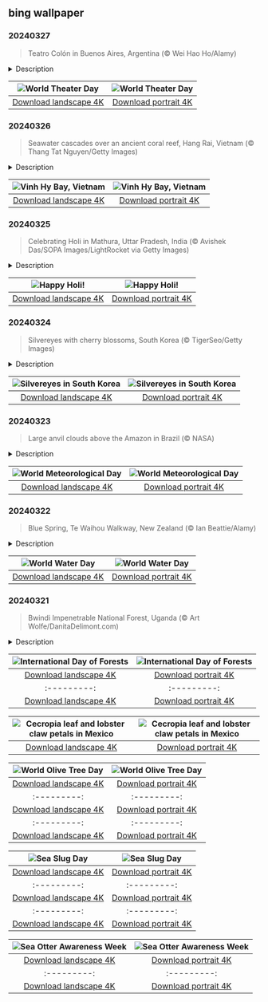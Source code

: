 ## bing wallpaper

### 20240327

> Teatro Colón in Buenos Aires, Argentina (© Wei Hao Ho/Alamy)

<details>
<summary>Description</summary>

> Today, all the world's a stage. Every year on March 27, the curtains rise to thunderous applause in celebration of World Theater Day—an ode to an art form that has influenced the masses for centuries. The day aims to promote theater and raise awareness of how it has preserved ancient cultures, provided social commentary throughout history, and even helped form our language. Seen in the image today is the Teatro Colón, Buenos Aires, a symbol of Argentina's rich theatrical heritage. Built in 1908, the theater is renowned for its grand architecture and exceptional acoustics, making it one of the world's premier opera houses. Over the years, it has hosted performances by legendary figures such as Enrico Caruso, Richard Strauss, Lily Pons, Marina de Gabaráin, Joss Stone, Branford Marsalis, and many more. On this day dedicated to drama, let's appreciate this art form that continues to narrate stories in the most spectacular way!
> 
> 
> 
> 

</details>

| ![World Theater Day](https://cn.bing.com/th?id=OHR.TeatroColon_EN-US2518867279_UHD.jpg&pid=hp&w=400&h=224&rs=1&c=4) | ![World Theater Day](https://cn.bing.com/th?id=OHR.TeatroColon_EN-US2518867279_1080x1920.jpg&pid=hp&w=155&h=315&rs=1&c=4) |
|:---------:|:---------:|
| [Download landscape 4K](https://cn.bing.com/th?id=OHR.TeatroColon_EN-US2518867279_UHD.jpg) | [Download portrait 4K](https://cn.bing.com/th?id=OHR.TeatroColon_EN-US2518867279_1080x1920.jpg) |

### 20240326

> Seawater cascades over an ancient coral reef, Hang Rai, Vietnam (© Thang Tat Nguyen/Getty Images)

<details>
<summary>Description</summary>

> Welcome to Hang Rai, a blend of ancient rock formations and vibrant coral reefs. Also called Rai Cave, this cavern is part of the Vinh Hy Bay—enclosed by Nui Chua National Park—in the South Central Coast region of Vietnam. The area's natural coral reefs are surrounded by rock formations that are stacked upon each other to form a group of caves. One origin of the name 'Hang Rai' or 'Rai Cave' comes from otters (rai) that were occasionally seen seeking shelter in the caves. Another explanation is attributed to the abundance of rai trees in the area, whose oil was used to waterproof boats. The landscape is an awe-inspiring sight both under and above water: corals for deep divers and colorful sunsets for those who like camping in the sea breeze.
> 
> 
> 
> 

</details>

| ![Vinh Hy Bay, Vietnam](https://cn.bing.com/th?id=OHR.HangRaiVietnam_EN-US2418713642_UHD.jpg&pid=hp&w=400&h=224&rs=1&c=4) | ![Vinh Hy Bay, Vietnam](https://cn.bing.com/th?id=OHR.HangRaiVietnam_EN-US2418713642_1080x1920.jpg&pid=hp&w=155&h=315&rs=1&c=4) |
|:---------:|:---------:|
| [Download landscape 4K](https://cn.bing.com/th?id=OHR.HangRaiVietnam_EN-US2418713642_UHD.jpg) | [Download portrait 4K](https://cn.bing.com/th?id=OHR.HangRaiVietnam_EN-US2418713642_1080x1920.jpg) |

### 20240325

> Celebrating Holi in Mathura, Uttar Pradesh, India (© Avishek Das/SOPA Images/LightRocket via Getty Images)

<details>
<summary>Description</summary>

> It's Holi; get ready to become a walking rainbow and sprinkle joy wherever you go! This festival of colors, spring, and love is a cornerstone of Indian and Nepali culture. It is also celebrated in other countries with large Hindu populations, such as Bangladesh, Pakistan, the US, the UK, Suriname, Indonesia, and Malaysia. Festivities last for a night and a day, starting on the evening of the last full moon in the Hindu calendar month of Phalguna, which usually falls in March in the Gregorian calendar. As the sun sets, people gather to light bonfires, a ritual known as Holika Dahan, symbolizing the triumph of good over evil. The following day, the streets come alive with people splashing each other in colors, giving everyone a vibrant makeover. Are you ready for the hues of Holi?
> 
> 
> 
> 

</details>

| ![Happy Holi!](https://cn.bing.com/th?id=OHR.ColorfulHoli_EN-US2354988297_UHD.jpg&pid=hp&w=400&h=224&rs=1&c=4) | ![Happy Holi!](https://cn.bing.com/th?id=OHR.ColorfulHoli_EN-US2354988297_1080x1920.jpg&pid=hp&w=155&h=315&rs=1&c=4) |
|:---------:|:---------:|
| [Download landscape 4K](https://cn.bing.com/th?id=OHR.ColorfulHoli_EN-US2354988297_UHD.jpg) | [Download portrait 4K](https://cn.bing.com/th?id=OHR.ColorfulHoli_EN-US2354988297_1080x1920.jpg) |

### 20240324

> Silvereyes with cherry blossoms, South Korea (© TigerSeo/Getty Images)

<details>
<summary>Description</summary>

> Yellow, round, tiny, and gregarious—say hello to these silvereyes enjoying cherry blossoms in South Korea. While this family of passerine birds is native to Africa, Australasia, and Asia, several of its species can be found in places like French Polynesia and Hawaii, where they appeared by introduction. Also known as white-eyes or wax-eyes, these birds come in a range of colors and patterns, but they all share that trademark eye ring. They have a sweet tooth for nectar, but they're not picky eaters, happily feeding on fruits, insects, and berries. Let's celebrate these beauties for adding a touch of wonder to spring!
> 
> 
> 
> 

</details>

| ![Silvereyes in South Korea](https://cn.bing.com/th?id=OHR.WhiteEyes_EN-US2249866810_UHD.jpg&pid=hp&w=400&h=224&rs=1&c=4) | ![Silvereyes in South Korea](https://cn.bing.com/th?id=OHR.WhiteEyes_EN-US2249866810_1080x1920.jpg&pid=hp&w=155&h=315&rs=1&c=4) |
|:---------:|:---------:|
| [Download landscape 4K](https://cn.bing.com/th?id=OHR.WhiteEyes_EN-US2249866810_UHD.jpg) | [Download portrait 4K](https://cn.bing.com/th?id=OHR.WhiteEyes_EN-US2249866810_1080x1920.jpg) |

### 20240323

> Large anvil clouds above the Amazon in Brazil (© NASA)

<details>
<summary>Description</summary>

> 'When clouds appear like rocks and towers, the Earth's refreshed with frequent showers.' There's a whisper of truth to this old proverb for the storm clouds, also known as cumulonimbus or anvil clouds, which are pictured here. Today, on World Meteorological Day, we honor the marvel that is our atmosphere. This observance, first held in 1961, commemorates the establishment of the World Meteorological Organization and recognizes the vital role meteorology plays in our lives. Weather forecasts may not always appear reliable, but thanks to advances in technology like satellites and supercomputers, they have come a long way. Global weather models provide forecasts for up to 16 days and, the average lead time for tornado warnings is now around 15 minutes. Cheers for the progress made and much more to come!
> 
> 
> 
> 

</details>

| ![World Meteorological Day](https://cn.bing.com/th?id=OHR.AmazonClouds_EN-US2049846873_UHD.jpg&pid=hp&w=400&h=224&rs=1&c=4) | ![World Meteorological Day](https://cn.bing.com/th?id=OHR.AmazonClouds_EN-US2049846873_1080x1920.jpg&pid=hp&w=155&h=315&rs=1&c=4) |
|:---------:|:---------:|
| [Download landscape 4K](https://cn.bing.com/th?id=OHR.AmazonClouds_EN-US2049846873_UHD.jpg) | [Download portrait 4K](https://cn.bing.com/th?id=OHR.AmazonClouds_EN-US2049846873_1080x1920.jpg) |

### 20240322

> Blue Spring, Te Waihou Walkway, New Zealand (© Ian Beattie/Alamy)

<details>
<summary>Description</summary>

> It's World Water Day, a United Nations event that ripples across the globe, reminding us of the importance of this essential resource. Water quenches thirst and irrigates harvests, and its absence can derail prosperity and stability. The World Economic Forum lists the water crisis among the top global risks, with 2.2 billion people still lacking access to clean water. From educational forums to local cleanups, each action, big or small, contributes to the wave of change needed to address the crisis. This year's theme, 'Water for Peace,' invites us to reflect on water's power to foster unity. So, are you ready to dive into a current that flows deeper than New Zealand's Blue Spring at Te Waihou Walkway, pictured on our homepage? This clear spring is renowned for its purity, supplying about 70% of the country's bottled water. For those in regions without easy access to safe water, World Water Day is here to promote greater cooperation to help conserve this crucial resource, for everyone.
> 
> 
> 
> 

</details>

| ![World Water Day](https://cn.bing.com/th?id=OHR.WaikatoWater_EN-US1360247236_UHD.jpg&pid=hp&w=400&h=224&rs=1&c=4) | ![World Water Day](https://cn.bing.com/th?id=OHR.WaikatoWater_EN-US1360247236_1080x1920.jpg&pid=hp&w=155&h=315&rs=1&c=4) |
|:---------:|:---------:|
| [Download landscape 4K](https://cn.bing.com/th?id=OHR.WaikatoWater_EN-US1360247236_UHD.jpg) | [Download portrait 4K](https://cn.bing.com/th?id=OHR.WaikatoWater_EN-US1360247236_1080x1920.jpg) |

### 20240321

> Bwindi Impenetrable National Forest, Uganda (© Art Wolfe/DanitaDelimont.com)

<details>
<summary>Description</summary>

> Today we're rooting for woodlands worldwide as we celebrate the International Day of Forests. Established by the UN 11 years ago, the day draws attention to the need to preserve these essential ecosystems, which supply food, water, medicines, and other resources. Covering over 30% of land on Earth, it is thought that woodlands around the world contain more than 60,000 tree species. Featured here is the Bwindi Impenetrable National Forest in Uganda, which is home to 160 species of trees and 100 species of ferns, as well as an extraordinary 50% of the world's mountain gorilla population. The forest has thickets of bamboo growing between the trees, making access on foot difficult, giving the Impenetrable Forest its name.
> 
> 
> 
> 

</details>

| ![International Day of Forests](https://cn.bing.com/th?id=OHR.BwindiNationalForest_EN-US3376071902_UHD.jpg&pid=hp&w=400&h=224&rs=1&c=4) | ![International Day of Forests](https://cn.bing.com/th?id=OHR.BwindiNationalForest_EN-US3376071902_1080x1920.jpg&pid=hp&w=155&h=315&rs=1&c=4) |
|:---------:|:---------:|
| [Download landscape 4K](https://cn.bing.com/th?id=OHR.BwindiNationalForest_EN-US3376071902_UHD.jpg) | [Download portrait 4K](https://cn.bing.com/th?id=OHR.BwindiNationalForest_EN-US3376071902_1080x1920.jpg) |it 4K](https://cn.bing.com/th?id=OHR.BistiBlue_EN-US1090853434_1080x1920.jpg) |WrightSculpture_EN-US2897504160_1080x1920.jpg) |) |.jpg) | [Download portrait 4K](https://cn.bing.com/th?id=OHR.HaghartsinMonastery_EN-US2523109486_1080x1920.jpg) |g.com/th?id=OHR.PeakDistrictNP_EN-US8094447567_1080x1920.jpg) |rait 4K](https://cn.bing.com/th?id=OHR.MarignyBeads_ZH-CN9346804869_1080x1920.jpg) |K](https://cn.bing.com/th?id=OHR.DeathValleySalt_EN-US1068737086_1080x1920.jpg) |N-US0948108910_1080x1920.jpg) |ing.com/th?id=OHR.EagleTree_EN-US8588984234_1080x1920.jpg) |d portrait 4K](https://cn.bing.com/th?id=OHR.SurfSanDiego_EN-US0761983664_1080x1920.jpg) |?id=OHR.CormorantBridge_EN-US1902862286_1080x1920.jpg) |om/th?id=OHR.AmericanWetlands_EN-US1844827155_1080x1920.jpg&pid=hp&w=155&h=315&rs=1&c=4) |
|:---------:|:---------:|
| [Download landscape 4K](https://cn.bing.com/th?id=OHR.AmericanWetlands_EN-US1844827155_UHD.jpg) | [Download portrait 4K](https://cn.bing.com/th?id=OHR.AmericanWetlands_EN-US1844827155_1080x1920.jpg) |9784_UHD.jpg) | [Download portrait 4K](https://cn.bing.com/th?id=OHR.RedPlanetDay_EN-US9693219784_1080x1920.jpg) |r claw is often cultivated as an ornamental plant for tropical gardens. Gardeners looking to attract birds love the Heliconia because its plentiful nectar draws hummingbirds to its downward-facing flowers. Those same flowers have special recognition in Bolivia as 'patujú,' the national flower, which appears on one of the country's flags.
> 
> 

</details>

| ![Cecropia leaf and lobster claw petals in Mexico](https://cn.bing.com/th?id=OHR.Cecropia_EN-US9602789937_UHD.jpg&pid=hp&w=400&h=224&rs=1&c=4) | ![Cecropia leaf and lobster claw petals in Mexico](https://cn.bing.com/th?id=OHR.Cecropia_EN-US9602789937_1080x1920.jpg&pid=hp&w=155&h=315&rs=1&c=4) |
|:---------:|:---------:|
| [Download landscape 4K](https://cn.bing.com/th?id=OHR.Cecropia_EN-US9602789937_UHD.jpg) | [Download portrait 4K](https://cn.bing.com/th?id=OHR.Cecropia_EN-US9602789937_1080x1920.jpg) |though olive trees do not grow very tall, usually no more than 30 feet, they live a very long time. One of the oldest known trees in the world, in Portugal, is believed to be 3,350 years old. Many live for millennia, their trunks growing thick and gnarled, and their branches bearing fruit century after century. As civilizations rise and fall around them, these hardy trees remain resilient and steadfast.
> 
> 

</details>

| ![World Olive Tree Day](https://cn.bing.com/th?id=OHR.OliveTreeDay_EN-US9460125670_UHD.jpg&pid=hp&w=400&h=224&rs=1&c=4) | ![World Olive Tree Day](https://cn.bing.com/th?id=OHR.OliveTreeDay_EN-US9460125670_1080x1920.jpg&pid=hp&w=155&h=315&rs=1&c=4) |
|:---------:|:---------:|
| [Download landscape 4K](https://cn.bing.com/th?id=OHR.OliveTreeDay_EN-US9460125670_UHD.jpg) | [Download portrait 4K](https://cn.bing.com/th?id=OHR.OliveTreeDay_EN-US9460125670_1080x1920.jpg) |pid=hp&w=155&h=315&rs=1&c=4) |
|:---------:|:---------:|
| [Download landscape 4K](https://cn.bing.com/th?id=OHR.MonksMound_EN-US9323884241_UHD.jpg) | [Download portrait 4K](https://cn.bing.com/th?id=OHR.MonksMound_EN-US9323884241_1080x1920.jpg) |](https://cn.bing.com/th?id=OHR.Calacas_EN-US6430903741_UHD.jpg) | [Download portrait 4K](https://cn.bing.com/th?id=OHR.Calacas_EN-US6430903741_1080x1920.jpg) |.com/th?id=OHR.SealRiver_EN-US6267835630_1080x1920.jpg&pid=hp&w=155&h=315&rs=1&c=4) |
|:---------:|:---------:|
| [Download landscape 4K](https://cn.bing.com/th?id=OHR.SealRiver_EN-US6267835630_UHD.jpg) | [Download portrait 4K](https://cn.bing.com/th?id=OHR.SealRiver_EN-US6267835630_1080x1920.jpg) |e a more fitting name. Someone call Terry.
> 
> 

</details>

| ![Sea Slug Day](https://cn.bing.com/th?id=OHR.SeaAngel_EN-US5531672696_UHD.jpg&pid=hp&w=400&h=224&rs=1&c=4) | ![Sea Slug Day](https://cn.bing.com/th?id=OHR.SeaAngel_EN-US5531672696_1080x1920.jpg&pid=hp&w=155&h=315&rs=1&c=4) |
|:---------:|:---------:|
| [Download landscape 4K](https://cn.bing.com/th?id=OHR.SeaAngel_EN-US5531672696_UHD.jpg) | [Download portrait 4K](https://cn.bing.com/th?id=OHR.SeaAngel_EN-US5531672696_1080x1920.jpg) |OHR.DarkSkyAcadia_EN-US6966527964_1080x1920.jpg) |.bing.com/th?id=OHR.GoldenJellyfish_EN-US6743816471_1080x1920.jpg&pid=hp&w=155&h=315&rs=1&c=4) |
|:---------:|:---------:|
| [Download landscape 4K](https://cn.bing.com/th?id=OHR.GoldenJellyfish_EN-US6743816471_UHD.jpg) | [Download portrait 4K](https://cn.bing.com/th?id=OHR.GoldenJellyfish_EN-US6743816471_1080x1920.jpg) |ng.com/th?id=OHR.LastDollarRoad_EN-US7923638318_UHD.jpg&pid=hp&w=400&h=224&rs=1&c=4) | ![First day of autumn](https://cn.bing.com/th?id=OHR.LastDollarRoad_EN-US7923638318_1080x1920.jpg&pid=hp&w=155&h=315&rs=1&c=4) |
|:---------:|:---------:|
| [Download landscape 4K](https://cn.bing.com/th?id=OHR.LastDollarRoad_EN-US7923638318_UHD.jpg) | [Download portrait 4K](https://cn.bing.com/th?id=OHR.LastDollarRoad_EN-US7923638318_1080x1920.jpg) |ppers who hunted otters to near extinction before they were protected by law. Although sea otter populations have rebounded, they are still considered endangered. Otters live along the Pacific Coast of North America, from California up to Alaska. Although they can walk on land, they almost never find the need or desire to, even when it's nap time. When they're ready for a snooze, they'll raft up, wrap themselves in a strand of kelp to keep them from drifting away, and recline on the world's biggest waterbed.

</details>

| ![Sea Otter Awareness Week](https://cn.bing.com/th?id=OHR.SitkaOtters_EN-US7714053956_UHD.jpg&pid=hp&w=400&h=224&rs=1&c=4) | ![Sea Otter Awareness Week](https://cn.bing.com/th?id=OHR.SitkaOtters_EN-US7714053956_1080x1920.jpg&pid=hp&w=155&h=315&rs=1&c=4) |
|:---------:|:---------:|
| [Download landscape 4K](https://cn.bing.com/th?id=OHR.SitkaOtters_EN-US7714053956_UHD.jpg) | [Download portrait 4K](https://cn.bing.com/th?id=OHR.SitkaOtters_EN-US7714053956_1080x1920.jpg) |oo_EN-US7569665443_UHD.jpg&pid=hp&w=400&h=224&rs=1&c=4) | ![World Bamboo Day](https://cn.bing.com/th?id=OHR.ArashiyamaBamboo_EN-US7569665443_1080x1920.jpg&pid=hp&w=155&h=315&rs=1&c=4) |
|:---------:|:---------:|
| [Download landscape 4K](https://cn.bing.com/th?id=OHR.ArashiyamaBamboo_EN-US7569665443_UHD.jpg) | [Download portrait 4K](https://cn.bing.com/th?id=OHR.ArashiyamaBamboo_EN-US7569665443_1080x1920.jpg) |